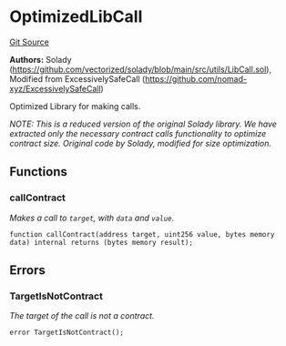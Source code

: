 # OptimizedLibCall
[Git Source](https://github.com/VerisLabs/kToken/blob/106bb3d6000277e5445cb27a912aae110bd01f57/src/vendor/solady/utils/OptimizedLibCall.sol)

**Authors:**
Solady (https://github.com/vectorized/solady/blob/main/src/utils/LibCall.sol), Modified from ExcessivelySafeCall (https://github.com/nomad-xyz/ExcessivelySafeCall)

Optimized Library for making calls.

*NOTE: This is a reduced version of the original Solady library.
We have extracted only the necessary contract calls functionality to optimize contract size.
Original code by Solady, modified for size optimization.*


## Functions
### callContract

*Makes a call to `target`, with `data` and `value`.*


```solidity
function callContract(address target, uint256 value, bytes memory data) internal returns (bytes memory result);
```

## Errors
### TargetIsNotContract
*The target of the call is not a contract.*


```solidity
error TargetIsNotContract();
```

